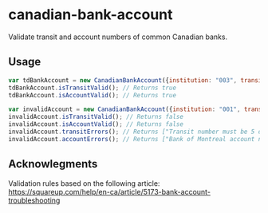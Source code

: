 # canadian-bank-account

Validate transit and account numbers of common Canadian banks.

## Usage

```javascript
var tdBankAccount = new CanadianBankAccount({institution: "003", transit: "12345", account: "1234567"});
tdBankAccount.isTransitValid(); // Returns true
tdBankAccount.isAccountValid(); // Returns true

var invalidAccount = new CanadianBankAccount({institution: "001", transit: "123", account: "123456789"});
invalidAccount.isTransitValid(); // Returns false
invalidAccount.isAccountValid(); // Returns false
invalidAccount.transitErrors(); // Returns ["Transit number must be 5 digits long."]
invalidAccount.accountErrors(); // Returns ["Bank of Montreal account number must be 7 digits long."]
```

## Acknowlegments

Validation rules based on the following article:
https://squareup.com/help/en-ca/article/5173-bank-account-troubleshooting
